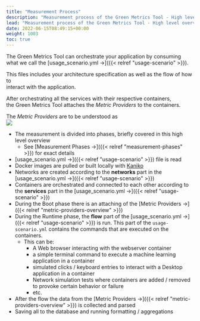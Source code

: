 ```yaml
---
title: "Measurement Process"
description: "Measurement process of the Green Metrics Tool - High level overview"
lead: "Measurement process of the Green Metrics Tool - High level overview"
date: 2022-06-15T08:49:15+00:00
weight: 1003
toc: true
---
```


The Green Metrics Tool can orchestrate your application by consuming  
what we call the [usage_scenario.yml →]({{< relref "usage-scenario" >}}).

This files includes your architecture specification as well as the flow of how to  
interact with the application.

After orchestrating all the services with their respective containers,  
the Green Metrics Tool attaches the *Metric Providers* to the containers.  

The *Metric Providers* are to be understood as  
<img src="/img/overview/green-metrics-tool-orchestration.webp">

- The measurement is divided into phases, briefly covered in this high level overview
  + See [Measurement Phases →]({{< relref "measurement-phases" >}}) for exact details
- [usage_scenario.yml →]({{< relref "usage-scenario" >}}) file is read
- Docker images are pulled or built locally with [Kaniko](https://github.com/GoogleContainerTools/kaniko)
- Networks are created according to the **networks** part in the [usage_scenario.yml →]({{< relref "usage-scenario" >}})
- Containers are orchestrated and connected to each other according to the **services** part in the [usage_scenario.yml →]({{< relref "usage-scenario" >}})
- During the Boot phase there is an attaching of the [Metric Providers →]({{< relref "metric-providers-overview" >}})
- During the Runtime phase, the **flow** part of the [usage_scenario.yml →]({{< relref "usage-scenario" >}}) is run. This part of the `usage-scenario.yml` contains the commands that are executed on the containers.
  + This can be:
    * A Web browser interacting with the webserver container
    * a simple terminal command to execute a machine learning application in a container
    * simulated clicks / keyboard entries to interact with a Desktop application in a container
    * Network simulation tests where containers are added / removed to provoke certain behavior or failure
    * etc.
- After the flow the data from the [Metric Providers →]({{< relref "metric-providers-overview" >}}) is collected and parsed
- Saving all to the database and running formatting / aggregations
